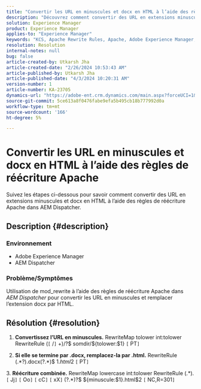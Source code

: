```yaml
---
title: "Convertir les URL en minuscules et docx en HTML à l’aide des règles de réécriture Apache"
description: "Découvrez comment convertir des URL en extensions minuscules et docx en HTML à l’aide des règles de réécriture Apache dans AEM Dispatcher."
solution: Experience Manager
product: Experience Manager
applies-to: "Experience Manager"
keywords: "KCS, Apache Rewrite Rules, Apache, Adobe Experience Manager, AEM Dispatcher, Convertir les URL en minuscules"
resolution: Resolution
internal-notes: null
bug: false
article-created-by: Utkarsh Jha
article-created-date: "2/26/2024 10:53:43 AM"
article-published-by: Utkarsh Jha
article-published-date: "4/3/2024 10:20:31 AM"
version-number: 1
article-number: KA-23705
dynamics-url: "https://adobe-ent.crm.dynamics.com/main.aspx?forceUCI=1&pagetype=entityrecord&etn=knowledgearticle&id=e80b744c-95d4-ee11-9079-6045bd0065b6"
source-git-commit: 5ce613a8f0476fabe9efa5b495cb18b777992d0a
workflow-type: tm+mt
source-wordcount: '166'
ht-degree: 5%

---
```


# Convertir les URL en minuscules et docx en HTML à l’aide des règles de réécriture Apache


Suivez les étapes ci-dessous pour savoir comment convertir des URL en extensions minuscules et docx en HTML à l’aide des règles de réécriture Apache dans AEM Dispatcher.

## Description {#description}


### Environnement

- Adobe Experience Manager
- AEM Dispatcher




### Problème/Symptômes

Utilisation de mod_rewrite à l’aide des règles de réécriture Apache dans *AEM Dispatcher* pour convertir les URL en minuscules et remplacer l’extension docx par HTML.


## Résolution {#resolution}



1. <b>Convertissez l’URL en minuscules.</b>
RewriteMap tolower int:tolower RewriteRule (`[` /`]` +)/?$ somdir/${tolower:$1} `[` PT`]`





2. <b>Si elle se termine par .docx, remplacez-la par .html.</b>
RewriteRule (.\*?)\.docx(\?.\*)$ $1.html$2 `[` PT`]`





3. <b>Réécriture combinée.</b>
RewriteMap lowercase int:tolower RewriteRule (.\*)\.`[` Jj`]` `[` Oo`]` `[` cC`]` `[` xX`]` (\?.\*)?$ ${minuscule:$1}.html$2 `[` NC,R=301`]`





